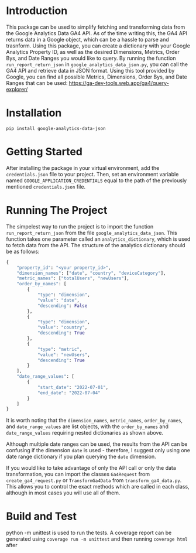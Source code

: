 # Introduction 
This package can be used to simplify fetching and transforming data from the Google Analytics Data GA4 API. As of the time writing this, the GA4 API returns data in a Google object, which can be a hassle to parse and trasnform. Using this package, you can create a dictionary with your Google Analytics Property ID, as well as the desired Dimensions, Metrics, Order Bys, and Date Ranges you would like to query. By running the function `run_report_return_json` in `google_analytics_data_json.py`, you can call the GA4 API and retrieve data in JSON format. Using this tool provided by Google, you can find all possible Metrics, Dimensions, Order Bys, and Date Ranges that can be used: https://ga-dev-tools.web.app/ga4/query-explorer/

# Installation
`pip install google-analytics-data-json`

# Getting Started
After installing the package in your virtual environment, add the `credentials.json` file to your project. Then, set an environment variable named `GOOGLE_APPLICATION_CREDENTIALS` equal to the path of the previously mentioned `credentials.json` file.

# Running The Project
The simpelest way to run the project is to import the function `run_report_return_json` from the file `google_analytics_data_json`. This function takes one parameter called an `analytics_dictionary`, which is used to fetch data from the API. The structure of the analytics dictionary should be as follows:

```python
{
    "property_id": "<your property_id>",
    "dimension_names": ["date", "country", "deviceCategory"],
    "metric_names": ["totalUsers", "newUsers"], 
    "order_by_names": [
        {
            "type": "dimension", 
            "value": "date", 
            "descending": False
        },
        {
            "type": "dimension",
            "value": "country", 
            "descending": True
        },
        {
            "type": "metric",
            "value": "newUsers", 
            "descending": True
        }
    ],
    "date_range_values": [
        {
            "start_date": "2022-07-01",
            "end_date": "2022-07-04"
        }
    ]
}
```

It is worth noting that the `dimension_names`, `metric_names`, `order_by_names`, and `date_range_values` are list objects, with the `order_by_names` and `date_range_values` requiring nested dictionaries as shown above. 

Although multiple date ranges can be used, the results from the API can be confusing if the dimension `date` is used - therefore, I suggest only using one date range dictionary if you plan querying the `date` dimension.

If you would like to take advantage of only the API call or only the data transformation, you can import the classes `Ga4Request` from `create_ga4_request.py` or `TransformGa4Data` from `transform_ga4_data.py`. This allows you to control the exact methods which are called in each class, although in most cases you will use all of them.

# Build and Test
python -m unittest is used to run the tests. A coverage report can be generated using `coverage run -m unittest` and then running `coverage html` after

